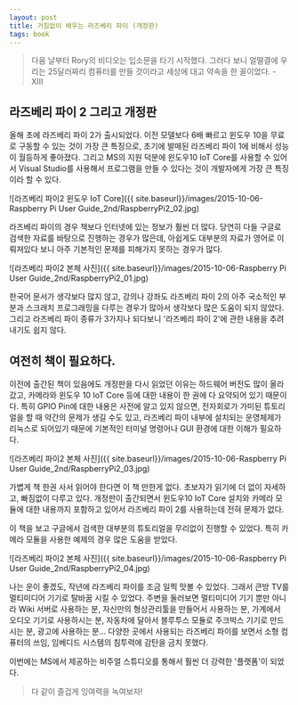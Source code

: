 ```yaml
---
layout: post
title: 거침없이 배우는 라즈베리 파이 (개정판)
tags: book
---
```


> 다음 날부터 Rory의 비디오는 입소문을 타기 시작했다. 그러다 보니 얼떨결에 우리는 25달러짜리 컴퓨터를 만들 것이라고 세상에 대고 약속을 한 꼴이었다. - XIII


## 라즈베리 파이 2 그리고 개정판

올해 초에 라즈베리 파이 2가 출시되었다. 이전 모델보다 6배 빠르고 윈도우 10을 무료로 구동할 수 있는 것이 가장 큰 특징으로, 초기에 발매된 라즈베리 파이 1에 비해서 성능이 월등하게 좋아졌다. 그리고 MS의 지원 덕분에 윈도우10 IoT Core를 사용할 수 있어서 Visual Studio를 사용해서 프로그램을 만들 수 있다는 것이 개발자에게 가장 큰 특징이라 할 수 있다.

![라즈베리 파이2 윈도우 IoT Core]({{ site.baseurl}}/images/2015-10-06-Raspberry Pi User Guide_2nd/RaspberryPi2_02.jpg)

라즈베리 파이의 경우 책보다 인터넷에 있는 정보가 훨씬 더 많다. 당연히 다들 구글로 검색한 자료를 바탕으로 진행하는 경우가 많은데, 아쉽게도 대부분의 자료가 영어로 이뤄져있다 보니 아주 기본적인 문제를 피해가지 못하는 경우가 많다.

![라즈베리 파이2 본체 사진]({{ site.baseurl}}/images/2015-10-06-Raspberry Pi User Guide_2nd/RaspberryPi2_01.jpg)

한국어 문서가 생각보다 많지 않고, 강의나 강좌도 라즈베리 파이 2의 아주 국소적인 부분과 스크래치 프로그래밍을 다루는 경우가 많아서 생각보다 많은 도움이 되지 않았다. 그리고 라즈베리 파이 종류가 3가지나 되다보니 '라즈베리 파이 2'에 관한 내용을 추려내기도 쉽지 않다.

## 여전히 책이 필요하다.

이전에 출간된 책이 있음에도 개정판을 다시 읽었던 이유는 하드웨어 버전도 많이 올라갔고, 카메라와 윈도우 10 IoT Core 등에 대한 내용이 한 권에 다 요약되어 있기 때문이다. 특히 GPIO Pin에 대한 내용은 사전에 알고 있지 않으면, 전자회로가 가미된 튜토리얼을 할 때 약간의 문제가 생길 수도 있고, 라즈베리 파이 내부에 설치되는 운영체제가 리눅스로 되어있기 때문에 기본적인 터미널 명령어나 GUI 환경에 대한 이해가 필요하다.

![라즈베리 파이2 본체 사진]({{ site.baseurl}}/images/2015-10-06-Raspberry Pi User Guide_2nd/RaspberryPi2_03.jpg)

가볍게 책 한권 사서 읽어야 한다면 이 책 만한게 없다. 초보자가 읽기에 더 없이 자세하고, 빠짐없이 다루고 있다. 개정판이 출간되면서 윈도우10 IoT Core 설치와 카메라 모듈에 대한 내용까지 포함하고 있어서 라즈베리 파이 2를 사용하는데 전혀 문제가 없다.

이 책을 보고 구글에서 검색한 대부분의 튜토리얼을 무리없이 진행할 수 있었다. 특히 카메라 모듈을 사용한 예제의 경우 많은 도움을 받았다.

![라즈베리 파이2 본체 사진]({{ site.baseurl}}/images/2015-10-06-Raspberry Pi User Guide_2nd/RaspberryPi2_04.jpg)

나는 운이 좋겠도, 작년에 라즈베리 파이를 조금 일찍 맛볼 수 있었다. 그래서  큰방 TV를 멀티미디어 기기로 탈바꿈 시킬 수 있었다. 주변을 둘러보면 멀티미디어 기기 뿐만 아니라 Wiki 서버로 사용하는 분, 자신만의 형상관리툴을 만들어서 사용하는 분, 가계에서 오디오 기기로 사용하시는 분, 자동차에 달아서 블루투스 모듈로 주크박스 기기로 만드시는 분, 광고에 사용하는 분... 다양한 곳에서 사용되는 라즈베리 파이를 보면서 소형 컴퓨터의 쓰임, 임베디드 시스템의 침투력에 감탄을 금치 못했다.

이번에는 MS에서 제공하는 비주얼 스튜디오를 통해서 훨씬 더 강력한 '플랫폼'이 되었다.

> 다 같이 즐겁게 잉여력을 녹여보자!

